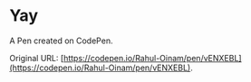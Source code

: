 # Yay

A Pen created on CodePen.

Original URL: [https://codepen.io/Rahul-Oinam/pen/vENXEBL](https://codepen.io/Rahul-Oinam/pen/vENXEBL).


